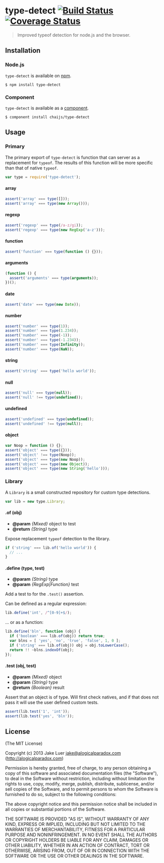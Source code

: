 # type-detect [![Build Status](https://travis-ci.org/chaijs/type-detect.png?branch=master)](https://travis-ci.org/chaijs/type-detect) [![Coverage Status](https://coveralls.io/repos/chaijs/type-detect/badge.png?branch=master)](https://coveralls.io/r/chaijs/type-detect?branch=master)

> Improved typeof detection for node.js and the browser.

## Installation

### Node.js

`type-detect` is available on [npm](http://npmjs.org).

    $ npm install type-detect

### Component

`type-detect` is available as a [component](https://github.com/component/component).

    $ component install chaijs/type-detect

## Usage

### Primary

The primary export of `type-detect` is function that can server as a replacement for 
`typeof`. The results of this function will be more specific than that of native `typeof`.

```js
var type = require('type-detect');
```

#### array

```js
assert('array' === type([]));
assert('array' === type(new Array()));
```

#### regexp

```js
assert('regexp' === type(/a-z/gi));
assert('regexp' === type(new RegExp('a-z')));
```

#### function

```js
assert('function' === type(function () {}));
```

#### arguments

```js
(function () {
  assert('arguments' === type(arguments));
})();
```

#### date

```js
assert('date' === type(new Date));
```

#### number

```js
assert('number' === type(1));
assert('number' === type(1.234));
assert('number' === type(-1));
assert('number' === type(-1.234));
assert('number' === type(Infinity));
assert('number' === type(NaN));
```

#### string

```js
assert('string' === type('hello world'));
```

#### null

```js
assert('null' === type(null));
assert('null' !== type(undefined));
```

#### undefined

```js
assert('undefined' === type(undefined));
assert('undefined' !== type(null));
```

#### object

```js
var Noop = function () {};
assert('object' === type({}));
assert('object' !== type(Noop));
assert('object' === type(new Noop));
assert('object' === type(new Object));
assert('object' === type(new String('hello')));
```

### Library

A `Library` is a small constructed repository for custom type detections.

```js
var lib = new type.Library;
```

#### .of (obj)

* **@param** _{Mixed}_ object to test
* **@return** _{String}_  type

Expose replacement `typeof` detection to the library.

```js
if ('string' === lib.of('hello world')) {
  // ...
}
```


#### .define (type, test)

* **@param** _{String}_ type 
* **@param** _{RegExp|Function}_ test 

Add a test to for the `.test()` assertion.

Can be defined as a regular expression:

```js
lib.define('int', /^[0-9]+$/);
```

... or as a function:

```js
lib.define('bln', function (obj) {
  if ('boolean' === lib.of(obj)) return true;
  var blns = [ 'yes', 'no', 'true', 'false', 1, 0 ];
  if ('string' === lib.of(obj)) obj = obj.toLowerCase();
  return !! ~blns.indexOf(obj);
});
```


#### .test (obj, test)

* **@param** _{Mixed}_ object 
* **@param** _{String}_ type 
* **@return** _{Boolean}_  result

Assert that an object is of type. Will first
check natives, and if that does not pass it will
use the user defined custom tests.

```js
assert(lib.test('1', 'int'));
assert(lib.test('yes', 'bln'));
```




## License

(The MIT License)

Copyright (c) 2013 Jake Luer <jake@alogicalparadox.com> (http://alogicalparadox.com)

Permission is hereby granted, free of charge, to any person obtaining a copy
of this software and associated documentation files (the "Software"), to deal
in the Software without restriction, including without limitation the rights
to use, copy, modify, merge, publish, distribute, sublicense, and/or sell
copies of the Software, and to permit persons to whom the Software is
furnished to do so, subject to the following conditions:

The above copyright notice and this permission notice shall be included in
all copies or substantial portions of the Software.

THE SOFTWARE IS PROVIDED "AS IS", WITHOUT WARRANTY OF ANY KIND, EXPRESS OR
IMPLIED, INCLUDING BUT NOT LIMITED TO THE WARRANTIES OF MERCHANTABILITY,
FITNESS FOR A PARTICULAR PURPOSE AND NONINFRINGEMENT. IN NO EVENT SHALL THE
AUTHORS OR COPYRIGHT HOLDERS BE LIABLE FOR ANY CLAIM, DAMAGES OR OTHER
LIABILITY, WHETHER IN AN ACTION OF CONTRACT, TORT OR OTHERWISE, ARISING FROM,
OUT OF OR IN CONNECTION WITH THE SOFTWARE OR THE USE OR OTHER DEALINGS IN
THE SOFTWARE.

